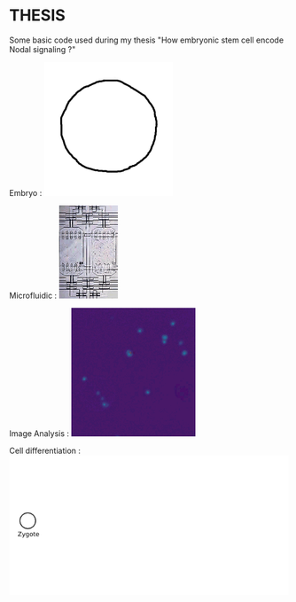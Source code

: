 # THESIS

Some basic code used during my thesis "How embryonic stem cell encode Nodal signaling ?"

Embryo :
![1](/1.gif)

Microfluidic :
![2](/2.gif)

Image Analysis :
![3](/3.gif)

Cell differentiation :
![4](/4.gif)
